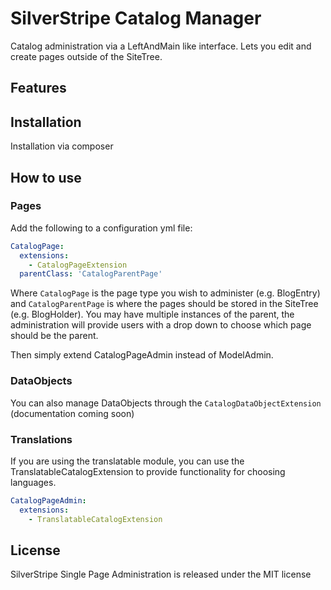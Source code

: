 # SilverStripe Catalog Manager

Catalog administration via a LeftAndMain like interface. Lets you edit and create pages outside of the SiteTree.

## Features


## Installation

Installation via composer

## How to use

### Pages

Add the following to a configuration yml file:

```yml
CatalogPage:
  extensions:
    - CatalogPageExtension
  parentClass: 'CatalogParentPage'
```

Where `CatalogPage` is the page type you wish to administer (e.g. BlogEntry) and `CatalogParentPage` is where the pages
should be stored in the SiteTree (e.g. BlogHolder). You may have multiple instances of the parent, the administration
will provide users with a drop down to choose which page should be the parent.

Then simply extend CatalogPageAdmin instead of ModelAdmin.

### DataObjects

You can also manage DataObjects through the `CatalogDataObjectExtension` (documentation coming soon)

### Translations

If you are using the translatable module, you can use the TranslatableCatalogExtension to provide functionality for
choosing languages.

```yml
CatalogPageAdmin:
  extensions:
    - TranslatableCatalogExtension
```

## License

SilverStripe Single Page Administration is released under the MIT license